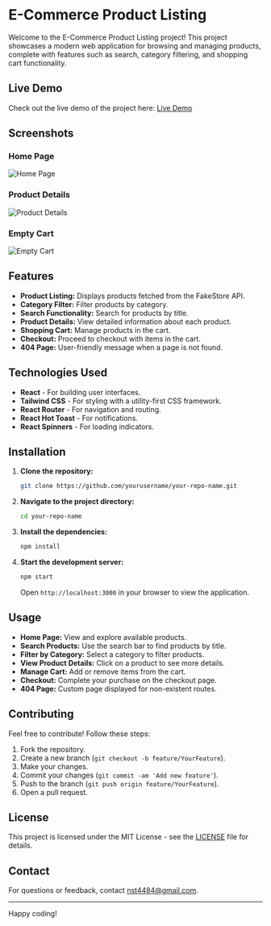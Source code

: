 # E-Commerce Product Listing

Welcome to the E-Commerce Product Listing project! This project showcases a modern web application for browsing and managing products, complete with features such as search, category filtering, and shopping cart functionality.

## Live Demo

Check out the live demo of the project here: [Live Demo]([https://shopping-cart-nu-hazel.vercel.app/])

## Screenshots

### Home Page

![Home Page](https://your-image-hosting-link.com/home-page-screenshot.png)

### Product Details

![Product Details](https://your-image-hosting-link.com/product-details-screenshot.png)

### Empty Cart

![Empty Cart](https://your-image-hosting-link.com/empty-cart-screenshot.png)

## Features

- **Product Listing:** Displays products fetched from the FakeStore API.
- **Category Filter:** Filter products by category.
- **Search Functionality:** Search for products by title.
- **Product Details:** View detailed information about each product.
- **Shopping Cart:** Manage products in the cart.
- **Checkout:** Proceed to checkout with items in the cart.
- **404 Page:** User-friendly message when a page is not found.

## Technologies Used

- **React** - For building user interfaces.
- **Tailwind CSS** - For styling with a utility-first CSS framework.
- **React Router** - For navigation and routing.
- **React Hot Toast** - For notifications.
- **React Spinners** - For loading indicators.

## Installation

1. **Clone the repository:**

    ```bash
    git clone https://github.com/yourusername/your-repo-name.git
    ```

2. **Navigate to the project directory:**

    ```bash
    cd your-repo-name
    ```

3. **Install the dependencies:**

    ```bash
    npm install
    ```

4. **Start the development server:**

    ```bash
    npm start
    ```

    Open `http://localhost:3000` in your browser to view the application.

## Usage

- **Home Page:** View and explore available products.
- **Search Products:** Use the search bar to find products by title.
- **Filter by Category:** Select a category to filter products.
- **View Product Details:** Click on a product to see more details.
- **Manage Cart:** Add or remove items from the cart.
- **Checkout:** Complete your purchase on the checkout page.
- **404 Page:** Custom page displayed for non-existent routes.

## Contributing

Feel free to contribute! Follow these steps:
1. Fork the repository.
2. Create a new branch (`git checkout -b feature/YourFeature`).
3. Make your changes.
4. Commit your changes (`git commit -am 'Add new feature'`).
5. Push to the branch (`git push origin feature/YourFeature`).
6. Open a pull request.

## License

This project is licensed under the MIT License - see the [LICENSE](LICENSE) file for details.

## Contact

For questions or feedback, contact [nst4484@gmail.com](mailto:nst4484@gmail.com).

---

Happy coding!
